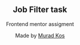 <div align="center">
  <h2>Job Filter task</h2>
  <p>Frontend mentor assigment</p>
  <p>Made by <a  href="https://github.com/Murad-Git">Murad Kos</a></p>
